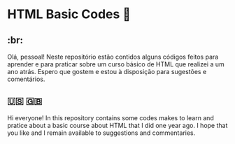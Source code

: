 # HTML Basic Codes :bookmark_tabs:

## :br: 
Olá, pessoal! 
Neste repositório estão contidos alguns códigos feitos para aprender e para praticar sobre
um curso básico de HTML que realizei a um ano atrás. Espero que gostem e estou à disposição para 
sugestões e comentários.

## :us: :uk:
Hi everyone!
In this repository contains some codes makes to learn and pratice about a basic course about 
HTML that I did one year ago. I hope that you like and I remain available to suggestions and 
commentaries.

